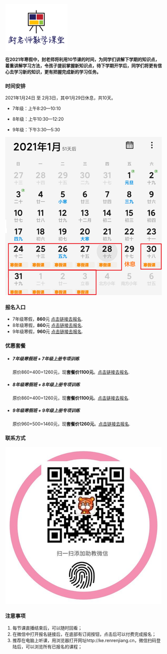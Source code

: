 
![](/imgs/logo-small.png)

**在2021年寒假中，封老师将利用10节课的时间，为同学们讲解下学期的知识点，着重讲解学习方法，令孩子提前掌握新知识点，待下学期开学后，同学们将更有信心去学习新的知识，更有把握完成新的学习任务。**

### 时间安排
2021年1月24日 至 2月3日，其中1月29日休息，共10天。
- 7年级：上午8:20—10:10

- 8年级：上午10:30—12:20

- 9年级：下午3:30—5:30

![月历方式查看时间](/imgs/2.png)

### 报名入口
- 7年级寒假，**860**元 [点击链接去报名](https://h5.renrenjiang.cn/c76351#/column?cid=19700&su=5814744 "7年级寒假").
- 8年级寒假，**860**元 [点击链接去报名](https://h5.renrenjiang.cn/c76351#/column?cid=19702&su=5814744 "8年级寒假").
- 9年级寒假，**960**元 [点击链接去报名](https://h5.renrenjiang.cn/c19703#/column?cid=19703&su=5814744 "9年级寒假").

### 优惠套餐
- ##### 7年级寒假班 + 7年级上册专项训练
  原价860+400=1260元，现**套餐价1100元**。[点击链接去报名](https://h5.renrenjiang.cn/#/meal?key=eyJtZWFsX2lkIjoyMzU5fQ%3D%3D "7年级优惠套餐").
- ##### 8年级寒假班 + 8年级上册专项训练
  原价860+400=1260元，现**套餐价1100元**。[点击链接去报名](https://h5.renrenjiang.cn/#/meal?key=eyJtZWFsX2lkIjoyMzU4fQ%3D%3D "8年级优惠套餐").
- ##### 9年级寒假班 + 9年级上册专项训练
  原价960+500=1460元，现**套餐价1260元**。[点击链接去报名](https://h5.renrenjiang.cn/#/meal?key=eyJtZWFsX2lkIjoyMzYwfQ%3D%3D "9年级优惠套餐").

### 联系方式
![封老师助教微信](/imgs/1.jpg)

### 注意事项
1. 每节课直播结束后，可以随时回看；
2. 在微信中打开报名链接后，在底部有订阅按钮，点击后可以付费完成报名；
3. 推荐在电脑上听课，用浏览器打开网址http://ke.renrenjiang.cn，微信扫码登陆后，可以浏览所有已报名的课程；

